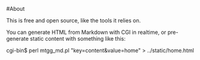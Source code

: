 #About

This is free and open source, like the tools it relies on.

You can generate HTML from Markdown with CGI in realtime, or pre-generate static content with something like this:

cgi-bin$ perl mtgg_md.pl "key=content&value=home" > ../static/home.html
